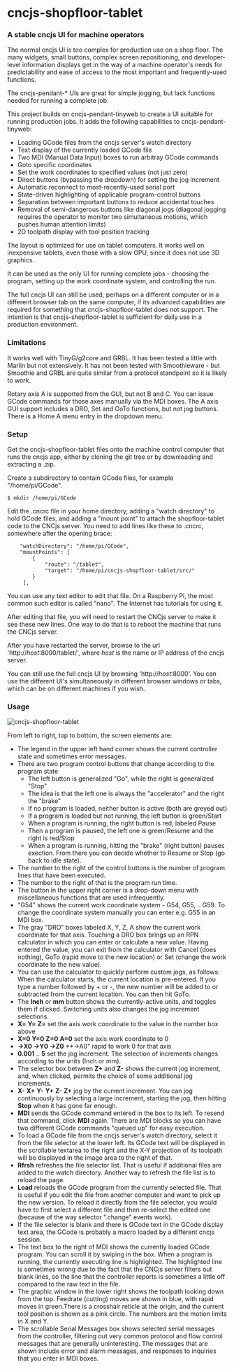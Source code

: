 # cncjs-shopfloor-tablet

### A stable cncjs UI for machine operators

The normal cncjs UI is too complex for production use on a shop floor.  The many widgets, small buttons, complex screen repositioning, and developer-level information displays get in the way of a machine operator's needs for predictability and ease of access to the most important and frequently-used functions.

The cncjs-pendant-* UIs are great for simple jogging, but lack functions needed for running a complete job.

This project builds on cncjs-pendant-tinyweb to create a UI suitable for running production jobs.  It adds the following capabilities to cncjs-pendant-tinyweb:

* Loading GCode files from the cncjs server's watch directory
* Text display of the currently loaded GCode file
* Two MDI (Manual Data Input) boxes to run arbitray GCode commands
* Goto specific coordinates
* Set the work coordinates to specified values (not just zero)
* Direct buttons (bypassing the dropdown) for setting the jog increment
* Automatic reconnect to most-recently-used serial port
* State-driven highlighting of applicable program-control buttons
* Separation between important buttons to reduce accidental touches
* Removal of semi-dangerous buttons like diagonal jogs (diagonal jogging requires the operator to monitor two simultaneous motions, which pushes human attention limits)
* 2D toolpath display with tool position tracking

The layout is optimized for use on tablet computers.  It works well on inexpensive tablets, even those with a slow GPU, since it does not use 3D graphics.

It can be used as the only UI for running complete jobs - choosing the program, setting up the work coordinate system, and controlling the run.

The full cncjs UI can still be used, perhaps on a different computer or in a different browser tab on the same computer, if its advanced capabilities are required for something that cncjs-shopfloor-tablet does not support.  The intention is that cncjs-shopfloor-tablet is sufficient for daily use in a production environment.

### Limitations

It works well with TinyG/g2core and GRBL.  It has been tested a little with Marlin but not extensively.  It has not been tested with Smoothieware - but Smoothie and GRBL are quite similar from a protocol standpoint so it is likely to work.

Rotary axis A is supported from the GUI, but not B and C.  You can issue GCode commands for those axes manually via the MDI boxes.  The A axis GUI support includes a DRO, Set and GoTo functions, but not jog buttons.  There is a Home A menu entry in the dropdown menu.

### Setup

Get the cncjs-shopfloor-tablet files onto the machine control computer that runs the cncjs app, either by cloning the git tree or by downloading and extracting a .zip.

Create a subdirectory to contain GCode files, for example "/home/pi/GCode".

```
$ mkdir /home/pi/GCode
```

Edit the .cncrc file in your home directory, adding a "watch directory" to hold GCode files, and adding a "mount point" to attach the shopfloor-tablet code to the CNCjs server.  You need to add lines like these to .cncrc, somewhere after the opening brace:

```
    "watchDirectory": "/home/pi/GCode",
    "mountPoints": [
        {
            "route": "/tablet",
            "target": "/home/pi/cncjs-shopfloor-tablet/src/"
        }
     ],   
```

You can use any text editor to edit that file.  On a Raspberry Pi, the most common such editor is called "nano".  The Internet has tutorials for using it.

After editing that file, you will need to restart the CNCjs server to make it see these new lines.  One way to do that is to reboot the machine that runs the CNCjs server.

After you have restarted the server, browse to the url 'http://*host*:8000/tablet/', where *host* is the name or IP address of the cncjs server.

You can still use the full cncjs UI by browsing 'http://*host*:8000'. You can use the different UI's simultaneously in different browser windows or tabs, which can be on different machines if you wish.

### Usage

![cncjs-shopfloor-tablet](https://user-images.githubusercontent.com/4861133/100148429-d9b16b80-2e40-11eb-8bc0-7c80a1b27a9f.png)

From left to right, top to bottom, the screen elements are:
* The legend in the upper left hand corner shows the current controller state and sometimes error messages.
* There are two program control buttons that change according to the program state
    * The left button is generalized "Go", while the right is generalized "Stop"
    * The idea is that the left one is always the "accelerator" and the right the "brake"
    * If no program is loaded, neither button is active (both are greyed out)
    * If a program is loaded but not running, the left button is green/Start
    * When a program is running, the right button is red, labeled Pause
    * Then a program is paused, the left one is green/Resume and the right is red/Stop
    * When a program is running, hitting the "brake" (right button) pauses exection.  From there you can decide whether to Resume or Stop (go back to idle state).
* The number to the right of the control buttons is the number of program lines that have been executed.
* The number to the right of that is the program run time.
* The button in the upper right corner is a drop-down menu with miscellaneous functions that are used infrequently.
* "G54" shows the current work coordinate system - G54, G55, .. G59.  To change the coordinate system manually you can enter e.g. G55 in an MDI box.
* The gray "DRO" boxes labeled X, Y, Z, A show the current work coordinate for that axis.  Touching a DRO box brings up an RPN calculator in which you can enter or calculate a new value.  Having entered the value, you can exit from the calculator with Cancel (does nothing), GoTo (rapid move to the new location) or Set (change the work coordinate to the new value).
* You can use the calculator to quickly perform custom jogs, as follows: When the calculator starts, the current location is pre-entered.  If you type a number followed by + or -, the new number will be added to or subtracted from the current location. You can then hit GoTo.
* The **Inch** or **mm** button shows the currently-active units, and toggles them if clicked.  Switching units also changes the jog increment selections.
* **X=** **Y=** **Z=** set the axis work coordinate to the value in the number box above
* **X=0** **Y=0** **Z=0** **A=0** set the axis work coordinate to 0
* **->X0** **->Y0** **->Z0** **->A0" rapid to work 0 for that axis
* **0.001** .. **5** set the jog increment.  The selection of increments changes according to the units (Inch or mm).
* The selector box between **Z+** and **Z-** shows the current jog increment, and, when clicked, permits the choice of some additional jog increments.
* **X-** **X+** **Y-** **Y+** **Z-** **Z+** jog by the current increment.  You can jog continuously by selecting a large increment, starting the jog, then hitting **Stop** when it has gone far enough.
* **MDI** sends the GCode command entered in the box to its left.  To resend that command, click **MDI** again.  There are MDI blocks so you can have two different GCode commands "queued up" for easy execution.
* To load a GCode file from the cncjs server's watch directory, select it from the file selector at the lower left.  Its GCode text will be displayed in the scrollable textarea to the right and the X-Y projection of its toolpath will be displayed in the image area to the right of that.
* **Rfrsh** refreshes the file selector list.  That is useful if additional files are added to the watch directory.  Another way to refresh the file list is to reload the page.
* **Load** reloads the GCode program from the currently selected file.  That is useful if you edit the file from another computer and want to pick up the new version.  To reload it directly from the file selector, you would have to first select a different file and then re-select the edited one (because of the way selector ".change" events work).
* If the file selector is blank and there is GCode text in the GCode display text area, the GCode is probably a macro loaded by a different cncjs session.
* The text box to the right of MDI shows the currently loaded GCode program.  You can scroll it by swiping in the box.  When a program is running, the currently executing line is highlighted.  The highlighted line is sometimes wrong due to the fact that the CNCjs server filters out blank lines, so the line that the controller reports is sometimes a little off compared to the raw text in the file.
* The graphic window in the lower right shows the toolpath looking down from the top.  Feedrate (cutting) moves are shown in blue, with rapid moves in green.There is a crosshair reticle at the origin, and the current tool position is shown as a pink circle.  The numbers are the motion limits in X and Y.
* The scrollable Serial Messages box shows selected serial messages from the controller, filtering out very common protocol and flow control messages that are generally uninteresting.  The messages that are shown include error and alarm messages, and responses to inquiries that you enter in MDI boxes.
